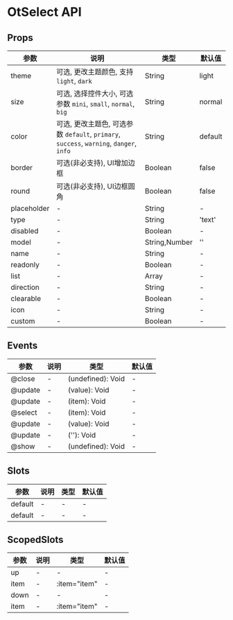 # OtSelect API

## Props

| 参数 | 说明 | 类型 | 默认值 |
| --- | --- | --- | --- |
| theme | 可选, 更改主题颜色, 支持 `light`, `dark` | String | light |
| size | 可选, 选择控件大小, 可选参数 `mini`, `small`, `normal`, `big` | String | normal |
| color | 可选, 更改主题色, 可选参数 `default`, `primary`, `success`, `warning`, `danger`, `info` | String | default |
| border | 可选(非必支持), UI增加边框 | Boolean | false |
| round | 可选(非必支持), UI边框圆角 | Boolean | false |
| placeholder | - | String | - |
| type | - | String | 'text' |
| disabled | - | Boolean | - |
| model | - | String,Number | '' |
| name | - | String | - |
| readonly | - | Boolean | - |
| list | - | Array | - |
| direction | - | String | - |
| clearable | - | Boolean | - |
| icon | - | String | - |
| custom | - | Boolean | - |

## Events

| 参数 | 说明 | 类型 | 默认值 |
| --- | --- | --- | --- |
| @close | - | (undefined): Void | - |
| @update | - | (value): Void | - |
| @update | - | (item): Void | - |
| @select | - | (item): Void | - |
| @update | - | (value): Void | - |
| @update | - | (''): Void | - |
| @show | - | (undefined): Void | - |

## Slots

| 参数 | 说明 | 类型 | 默认值 |
| --- | --- | --- | --- |
| default | - | - | - |
| default | - | - | - |

## ScopedSlots

| 参数 | 说明 | 类型 | 默认值 |
| --- | --- | --- | --- |
| up | - | - | - |
| item | - | :item="item" | - |
| down | - | - | - |
| item | - | :item="item" | - |


